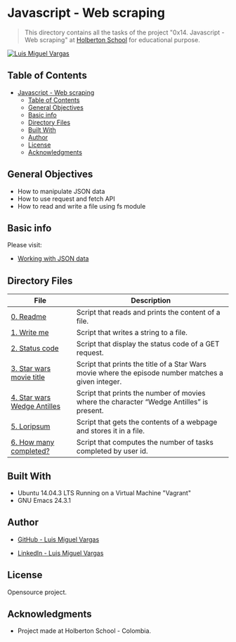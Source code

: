 # Javascript - Web scraping

> This directory contains all the tasks of the project "0x14. Javascript - Web scraping" at [Holberton School](https://www.holbertonschool.com "Holberton School.") for educational purpose.


[![Luis Miguel Vargas](https://img.shields.io/twitter/url?style=social&url=https%3A%2F%2Ftwitter.com%2Fluismvargasg1)](https://twitter.com/luismvargasg1)

## Table of Contents

- [Javascript - Web scraping](#javascript---web-scraping)
  - [Table of Contents](#table-of-contents)
  - [General Objectives](#general-objectives)
  - [Basic info](#basic-info)
  - [Directory Files](#directory-files)
  - [Built With](#built-with)
  - [Author](#author)
  - [License](#license)
  - [Acknowledgments](#acknowledgments)

## General Objectives

* How to manipulate JSON data
* How to use request and fetch API
* How to read and write a file using fs module


## Basic info

Please visit:
- [Working with JSON data](https://developer.mozilla.org/en-US/docs/Learn/JavaScript/Objects/JSON)

## Directory Files

| **File** | **Description** |
|----------|-----------------|
| [0. Readme](./0-readme.js) | Script that reads and prints the content of a file. |
| [1. Write me](./1-writeme.js) | Script that writes a string to a file. |
| [2. Status code](./2-statuscode.js) | Script that display the status code of a GET request. |
| [3. Star wars movie title](./3-starwars_title.js) | Script that prints the title of a Star Wars movie where the episode number matches a given integer. |
| [4. Star wars Wedge Antilles](./4-starwars_count.js) | Script that prints the number of movies where the character “Wedge Antilles” is present. |
| [5. Loripsum](./5-request_store.js) | Script that gets the contents of a webpage and stores it in a file. |
| [6. How many completed?](./6-completed_tasks.js) | Script that computes the number of tasks completed by user id. |

## Built With

* Ubuntu 14.04.3 LTS Running on a Virtual Machine "Vagrant"
* GNU Emacs 24.3.1

## Author

* [GitHub - Luis Miguel Vargas](https://github.com/luismvargasg)

* [LinkedIn - Luis Miguel Vargas](https://www.linkedin.com/in/luismvargasg/)

## License

Opensource project.

## Acknowledgments

* Project made at Holberton School - Colombia.
